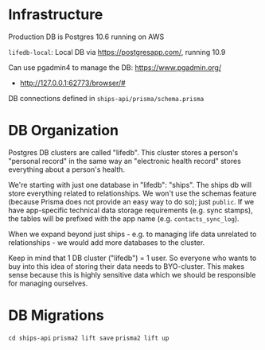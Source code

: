 # Infrastructure

Production DB is Postgres 10.6 running on AWS

`lifedb-local`: Local DB via https://postgresapp.com/, running 10.9

Can use pgadmin4 to manage the DB: https://www.pgadmin.org/
* http://127.0.0.1:62773/browser/#

DB connections defined in `ships-api/prisma/schema.prisma`

# DB Organization

Postgres DB clusters are called "lifedb". This cluster stores a person's "personal record" in the same way an "electronic health record" stores everything about a person's health.

We're starting with just one database in "lifedb": "ships". The ships db will store everything related to relationships. We won't use the schemas feature (because Prisma does not provide an easy way to do so); just `public`. If we have app-specific technical data storage requirements (e.g. sync stamps), the tables will be prefixed with the app name (e.g. `contacts_sync_log`).

When we expand beyond just ships - e.g. to managing life data unrelated to relationships - we would add more databases to the cluster.

Keep in mind that 1 DB cluster ("lifedb") = 1 user. So everyone who wants to buy into this idea of storing their data needs to BYO-cluster. This makes sense because this is highly sensitive data which we should be responsible for managing ourselves.

# DB Migrations

`cd ships-api`
`prisma2 lift save`
`prisma2 lift up`